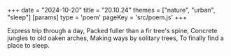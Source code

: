 +++
date = "2024-10-20"
title = "20.10.24"
themes = ["nature", "urban", "sleep"]
[params]
  type = 'poem'
  pageKey = 'src/poem.js'
+++

Express trip through a day,
Packed fuller than a fir tree's spine,
Concrete jungles to old oaken arches,
Making ways by solitary trees,
To finally find a place to sleep.
